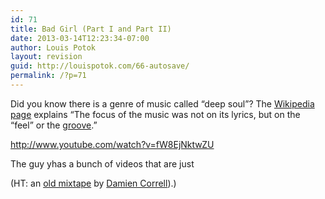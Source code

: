 ```yaml
---
id: 71
title: Bad Girl (Part I and Part II)
date: 2013-03-14T12:23:34-07:00
author: Louis Potok
layout: revision
guid: http://louispotok.com/66-autosave/
permalink: /?p=71
---
```

Did you know there is a genre of music called &#8220;deep soul&#8221;? The [Wikipedia page](http://en.wikipedia.org/wiki/Deep_soul) explains &#8220;The focus of the music was not on its lyrics, but on the &#8220;feel&#8221; or the [groove](http://en.wikipedia.org/wiki/Groove_(music) "Groove (music)").&#8221;

http://www.youtube.com/watch?v=fW8EjNktwZU

The guy yhas a bunch of videos that are just

(HT: an [old mixtape](http://www.thefoxisblack.com/2008/08/05/here-comes-the-sun-a-mixtape-by-damien-correll/) by [Damien Correll](https://twitter.com/damiencorrell)).)